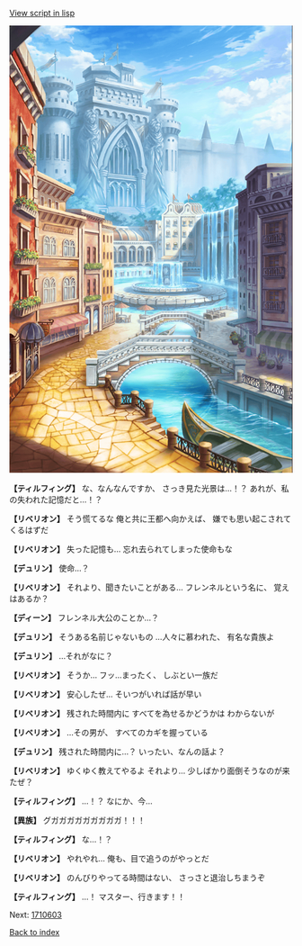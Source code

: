 [View script in lisp](../scripts/1710602.txt)

![006_town.png](../images/backgrounds/006_town.png)

**【ティルフィング】**
な、なんなんですか、
さっき見た光景は…！？
あれが、私の失われた記憶だと…！？

**【リベリオン】**
そう慌てるな
俺と共に王都へ向かえば、
嫌でも思い起こされてくるはずだ

**【リベリオン】**
失った記憶も…
忘れ去られてしまった使命もな

**【デュリン】**
使命…？

**【リベリオン】**
それより、聞きたいことがある…
フレンネルという名に、
覚えはあるか？

**【ディーン】**
フレンネル大公のことか…？

**【デュリン】**
そうある名前じゃないもの
…人々に慕われた、
有名な貴族よ

**【デュリン】**
…それがなに？

**【リベリオン】**
そうか…
フッ…まったく、
しぶとい一族だ

**【リベリオン】**
安心したぜ…
そいつがいれば話が早い

**【リベリオン】**
残された時間内に
すべてを為せるかどうかは
わからないが

**【リベリオン】**
…その男が、
すべてのカギを握っている

**【デュリン】**
残された時間内に…？
いったい、なんの話よ？

**【リベリオン】**
ゆくゆく教えてやるよ
それより…
少しばかり面倒そうなのが来たぜ？

**【ティルフィング】**
…！？
なにか、今…

**【異族】**
グガガガガガガガガガ！！！

**【ティルフィング】**
な…！？

**【リベリオン】**
やれやれ…
俺も、目で追うのがやっとだ

**【リベリオン】**
のんびりやってる時間はない、
さっさと退治しちまうぞ

**【ティルフィング】**
…！
マスター、行きます！！


Next: [1710603](1710603.md)

[Back to index](index.md)
